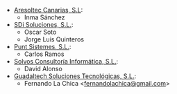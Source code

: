 - [Aresoltec Canarias, S.L](https://www.aresoltec.com):
  - Inma Sánchez
- [SDi Soluciones, S.L.](https://www.sdi.es):
  - Oscar Soto
  - Jorge Luis Quinteros
- [Punt Sistemes, S.L.](https://www.puntsistemes.es/):
  - Carlos Ramos
- [Solvos Consultoría Informática, S.L.](https://www.solvos.es/):
  - David Alonso
- [Guadaltech Soluciones Tecnológicas,
  S.L.](https://www.guadaltech.es/):
  - Fernando La Chica \<<fernandolachica@gmail.com>\>
